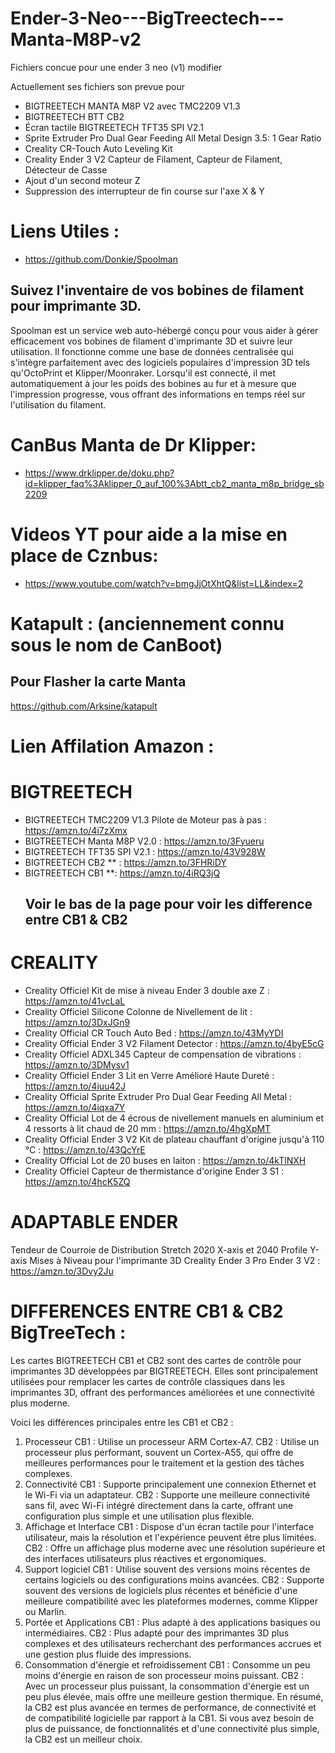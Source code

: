 # Ender-3-Neo---BigTreectech---Manta-M8P-v2

Fichiers concue pour une ender 3 neo (v1) modifier 

Actuellement ses fichiers son prevue pour
- BIGTREETECH MANTA M8P V2 avec TMC2209 V1.3
- BIGTREETECH BTT CB2
- Écran tactile BIGTREETECH TFT35 SPI V2.1
- Sprite Extruder Pro Dual Gear Feeding All Metal Design 3.5: 1 Gear Ratio
- Creality CR-Touch Auto Leveling Kit
- Creality Ender 3 V2 Capteur de Filament, Capteur de Filament, Détecteur de Casse
- Ajout d'un second moteur Z
- Suppression des interrupteur de fin course sur l'axe X & Y


# Liens Utiles :

- https://github.com/Donkie/Spoolman
## Suivez l'inventaire de vos bobines de filament pour imprimante 3D.
Spoolman est un service web auto-hébergé conçu pour vous aider à gérer efficacement vos bobines de filament d'imprimante 3D et suivre leur utilisation. Il fonctionne comme une base de données centralisée qui s'intègre parfaitement avec des logiciels populaires d'impression 3D tels qu'OctoPrint et Klipper/Moonraker. Lorsqu'il est connecté, il met automatiquement à jour les poids des bobines au fur et à mesure que l'impression progresse, vous offrant des informations en temps réel sur l'utilisation du filament.

#  CanBus Manta de Dr Klipper:
- https://www.drklipper.de/doku.php?id=klipper_faq%3Aklipper_0_auf_100%3Abtt_cb2_manta_m8p_bridge_sb2209

#  Videos YT pour aide a la mise en place de Cznbus:
- https://www.youtube.com/watch?v=bmgJjOtXhtQ&list=LL&index=2


#  Katapult : (anciennement connu sous le nom de CanBoot)
  ## Pour Flasher la carte Manta
  https://github.com/Arksine/katapult


#  Lien Affilation Amazon :

  #  BIGTREETECH
  
 - BIGTREETECH TMC2209 V1.3 Pilote de Moteur pas à pas : https://amzn.to/4i7zXmx
 - BIGTREETECH Manta M8P V2.0  : https://amzn.to/3Fyueru
 - BIGTREETECH TFT35 SPI V2.1 : https://amzn.to/43V928W
 - BIGTREETECH CB2 ** : https://amzn.to/3FHRiDY
 - BIGTREETECH CB1 **: https://amzn.to/4iRQ3jQ
   ##  Voir le bas de la page pour voir les difference entre CB1 & CB2
   
  # CREALITY
  
 - Creality Officiel Kit de mise à niveau Ender 3 double axe Z : https://amzn.to/41vcLaL
 - Creality Officiel Silicone Colonne de Nivellement de lit : https://amzn.to/3DxJGn9
 - Creality Official CR Touch Auto Bed : https://amzn.to/43MyYDI
 - Creality Official Ender 3 V2 Filament Detector : https://amzn.to/4byE5cG
 - Creality Officiel ADXL345 Capteur de compensation de vibrations : https://amzn.to/3DMysv1
 - Creality Officiel Ender 3 Lit en Verre Amélioré Haute Dureté : https://amzn.to/4iuu42J
 - Creality Official Sprite Extruder Pro Dual Gear Feeding All Metal : https://amzn.to/4iqxa7Y
 - Creality Official Lot de 4 écrous de nivellement manuels en aluminium et 4 ressorts à lit chaud de 20 mm : https://amzn.to/4hgXpMT
 - Creality Official Ender 3 V2 Kit de plateau chauffant d'origine jusqu'à 110 °C : https://amzn.to/43QcYrE
 - Creality Official Lot de 20 buses en laiton : https://amzn.to/4kTlNXH
 - Creality Officiel Capteur de thermistance d'origine Ender 3 S1 : https://amzn.to/4hcK5ZQ

  # ADAPTABLE ENDER
  Tendeur de Courroie de Distribution Stretch 2020 X-axis et 2040 Profile Y-axis Mises à Niveau pour l'imprimante 3D Creality Ender 3 Pro Ender 3 V2 : https://amzn.to/3Dvy2Ju

  # DIFFERENCES ENTRE CB1 & CB2 BigTreeTech :

  Les cartes BIGTREETECH CB1 et CB2 sont des cartes de contrôle pour imprimantes 3D développées par BIGTREETECH. 
  Elles sont principalement utilisées pour remplacer les cartes de contrôle classiques dans les imprimantes 3D, offrant des performances améliorées et une connectivité plus moderne.

Voici les différences principales entre les CB1 et CB2 :

1. Processeur
CB1 : Utilise un processeur ARM Cortex-A7.
CB2 : Utilise un processeur plus performant, souvent un Cortex-A55, qui offre de meilleures performances pour le traitement et la gestion des tâches complexes.
2. Connectivité
CB1 : Supporte principalement une connexion Ethernet et le Wi-Fi via un adaptateur.
CB2 : Supporte une meilleure connectivité sans fil, avec Wi-Fi intégré directement dans la carte, offrant une configuration plus simple et une utilisation plus flexible.
3. Affichage et Interface
CB1 : Dispose d'un écran tactile pour l'interface utilisateur, mais la résolution et l'expérience peuvent être plus limitées.
CB2 : Offre un affichage plus moderne avec une résolution supérieure et des interfaces utilisateurs plus réactives et ergonomiques.
4. Support logiciel
CB1 : Utilise souvent des versions moins récentes de certains logiciels ou des configurations moins avancées.
CB2 : Supporte souvent des versions de logiciels plus récentes et bénéficie d'une meilleure compatibilité avec les plateformes modernes, comme Klipper ou Marlin.
5. Portée et Applications
CB1 : Plus adapté à des applications basiques ou intermédiaires.
CB2 : Plus adapté pour des imprimantes 3D plus complexes et des utilisateurs recherchant des performances accrues et une gestion plus fluide des impressions.
6. Consommation d'énergie et refroidissement
CB1 : Consomme un peu moins d'énergie en raison de son processeur moins puissant.
CB2 : Avec un processeur plus puissant, la consommation d'énergie est un peu plus élevée, mais offre une meilleure gestion thermique.
En résumé, la CB2 est plus avancée en termes de performance, de connectivité et de compatibilité logicielle par rapport à la CB1. Si vous avez besoin de plus de puissance, de fonctionnalités et d'une connectivité plus simple, la CB2 est un meilleur choix.
